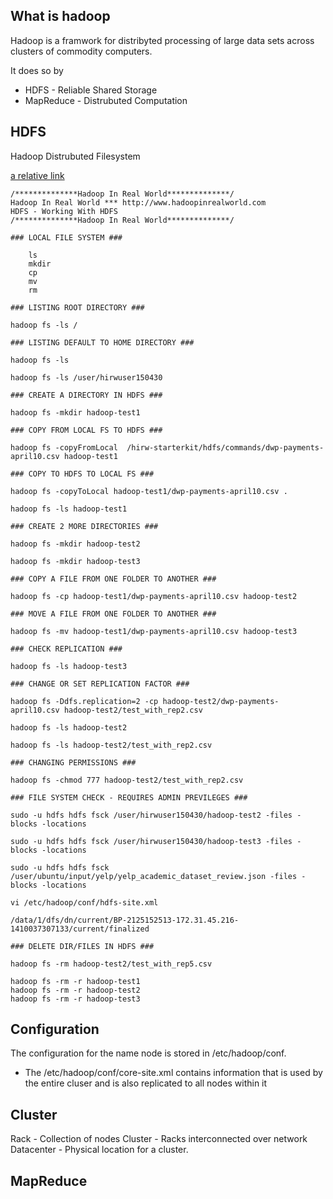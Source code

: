 ## What is hadoop

Hadoop is a framwork for distribyted processing of large data sets across clusters of commodity computers.


It does so by

* HDFS - Reliable Shared Storage 
* MapReduce - Distrubuted Computation


## HDFS

Hadoop Distrubuted Filesystem

[a relative link](Working-With-Hdfs.txt)

```
/**************Hadoop In Real World**************/
Hadoop In Real World *** http://www.hadoopinrealworld.com
HDFS - Working With HDFS
/**************Hadoop In Real World**************/

### LOCAL FILE SYSTEM ###

	ls
	mkdir
	cp
	mv
	rm

### LISTING ROOT DIRECTORY ###

hadoop fs -ls /

### LISTING DEFAULT TO HOME DIRECTORY ###

hadoop fs -ls

hadoop fs -ls /user/hirwuser150430

### CREATE A DIRECTORY IN HDFS ###

hadoop fs -mkdir hadoop-test1

### COPY FROM LOCAL FS TO HDFS ###

hadoop fs -copyFromLocal  /hirw-starterkit/hdfs/commands/dwp-payments-april10.csv hadoop-test1

### COPY TO HDFS TO LOCAL FS ###

hadoop fs -copyToLocal hadoop-test1/dwp-payments-april10.csv .

hadoop fs -ls hadoop-test1

### CREATE 2 MORE DIRECTORIES ###

hadoop fs -mkdir hadoop-test2

hadoop fs -mkdir hadoop-test3

### COPY A FILE FROM ONE FOLDER TO ANOTHER ###

hadoop fs -cp hadoop-test1/dwp-payments-april10.csv hadoop-test2

### MOVE A FILE FROM ONE FOLDER TO ANOTHER ###

hadoop fs -mv hadoop-test1/dwp-payments-april10.csv hadoop-test3

### CHECK REPLICATION ###

hadoop fs -ls hadoop-test3

### CHANGE OR SET REPLICATION FACTOR ###

hadoop fs -Ddfs.replication=2 -cp hadoop-test2/dwp-payments-april10.csv hadoop-test2/test_with_rep2.csv

hadoop fs -ls hadoop-test2

hadoop fs -ls hadoop-test2/test_with_rep2.csv

### CHANGING PERMISSIONS ###

hadoop fs -chmod 777 hadoop-test2/test_with_rep2.csv

### FILE SYSTEM CHECK - REQUIRES ADMIN PREVILEGES ###

sudo -u hdfs hdfs fsck /user/hirwuser150430/hadoop-test2 -files -blocks -locations 

sudo -u hdfs hdfs fsck /user/hirwuser150430/hadoop-test3 -files -blocks -locations 

sudo -u hdfs hdfs fsck /user/ubuntu/input/yelp/yelp_academic_dataset_review.json -files -blocks -locations 

vi /etc/hadoop/conf/hdfs-site.xml

/data/1/dfs/dn/current/BP-2125152513-172.31.45.216-1410037307133/current/finalized

### DELETE DIR/FILES IN HDFS ###

hadoop fs -rm hadoop-test2/test_with_rep5.csv

hadoop fs -rm -r hadoop-test1
hadoop fs -rm -r hadoop-test2
hadoop fs -rm -r hadoop-test3

```

## Configuration

The configuration for the name node is stored in /etc/hadoop/conf.

* The /etc/hadoop/conf/core-site.xml contains information that is used by the entire cluser and is also replicated 
  to all nodes within it

## Cluster

Rack - Collection of nodes
Cluster - Racks interconnected over network
Datacenter - Physical location for a cluster.


## MapReduce
